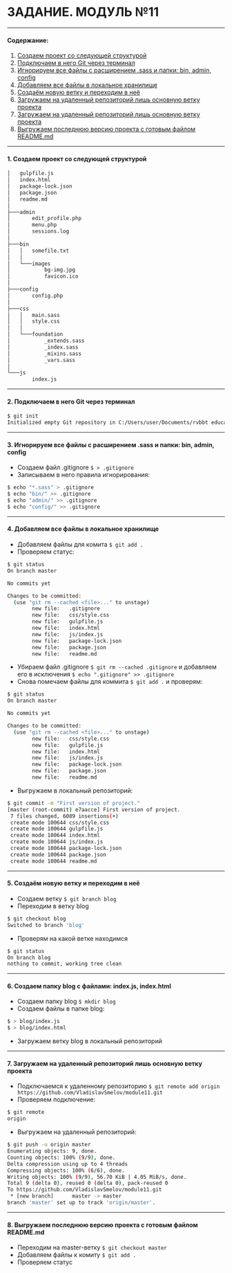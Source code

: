 # ЗАДАНИЕ. МОДУЛЬ №11
----------
#### Содержание:

1. [Создаем проект со следующей структурой](#1-создаем-проект-со-следующей-структурой)
2. [Подключаем в него Git через терминал](#2-подключаем-в-него-git-через-терминал)
3. [Игнорируем все файлы с расширением .sass и папки: bin, admin, config](#3-игнорируем-все-файлы-с-расширением-sass-и-папки-bin-admin-config)
4. [Добавляем все файлы в локальное хранилище](#4-добавляем-все-файлы-в-локальное-хранилище)
5. [Cоздаём новую ветку и переходим в неё](#5-cоздаём-новую-ветку-и-переходим-в-неё)
6. [Загружаем на удаленный репозиторий лишь основную ветку проекта](#6-создаем-папку-blog-с-файлами-indexjs-indexhtml)
7. [Загружаем на удаленный репозиторий лишь основную ветку проекта](#7-загружаем-на-удаленный-репозиторий-лишь-основную-ветку-проекта)
8. [Выгружаем последнюю версию проекта с готовым файлом README.md](#8-выгружаем-последнюю-версию-проекта-с-готовым-файлом-readmemd)


----------
#### 1. Создаем проект со следующей структурой
```bash
│   gulpfile.js
│   index.html
│   package-lock.json
│   package.json
│   readme.md
│
├───admin
│       edit_profile.php
│       menu.php
│       sessions.log
│
├───bin
│   │   somefile.txt
│   │
│   └───images
│           bg-img.jpg
│           favicon.ico
│
├───config
│       config.php
│
├───css
│   │   main.sass
│   │   style.css
│   │
│   └───foundation
│           _extends.sass
│           _index.sass
│           _mixins.sass
│           _vars.sass
│
└───js
        index.js
```
--------
#### 2. Подключаем в него Git через терминал
```bash
$ git init
Initialized empty Git repository in C:/Users/user/Documents/rvbbt education/education-itproger/11th-module/.git/
```
--------
#### 3. Игнорируем все файлы с расширением .sass и папки: bin, admin, config
- Создаем файл .gitignore `$ > .gitignore`
- Записываем в него правила игнорирования:
```bash
$ echo "*.sass" > .gitignore
$ echo "bin/" >> .gitignore
$ echo "admin/" >> .gitignore
$ echo "config/" >> .gitignore
```
---------
#### 4. Добавляем все файлы в локальное хранилище
- Добавляем файлы для комита `$ git add .`
- Проверяем статус:
```bash
$ git status
On branch master        

No commits yet

Changes to be committed:
  (use "git rm --cached <file>..." to unstage)
        new file:   .gitignore
        new file:   css/style.css
        new file:   gulpfile.js
        new file:   index.html
        new file:   js/index.js
        new file:   package-lock.json
        new file:   package.json
        new file:   readme.md
```
- Убираем файл .gitignore `$ git rm --cached .gitignore` и добавляем его в исключения `$ echo ".gitignore" >> .gitignore`
- Снова помечаем файлы для коммита `$ git add .` и проверям:
```bash
$ git status
On branch master

No commits yet

Changes to be committed:
  (use "git rm --cached <file>..." to unstage)
        new file:   css/style.css
        new file:   gulpfile.js
        new file:   index.html
        new file:   js/index.js
        new file:   package-lock.json
        new file:   package.json
        new file:   readme.md
```
- Выгружаем в локальный репозиторий:
```bash
$ git commit -m "First version of project."
[master (root-commit) e7aacce] First version of project.
 7 files changed, 6089 insertions(+)
 create mode 100644 css/style.css
 create mode 100644 gulpfile.js
 create mode 100644 index.html
 create mode 100644 js/index.js
 create mode 100644 package-lock.json
 create mode 100644 package.json
 create mode 100644 readme.md
```
----------
#### 5. Cоздаём новую ветку и переходим в неё
- Создаем ветку `$ git branch blog`
- Переходим в ветку blog
```bash
$ git checkout blog
Switched to branch 'blog'
```
- Проверям на какой ветке находимся
```bash
$ git status
On branch blog
nothing to commit, working tree clean
```
----------
#### 6. Создаем папку blog с файлами: index.js, index.html
- Создаем папку blog `$ mkdir blog`
- Создаем файлы в папке blog:
```bash
$ > blog/index.js
$ > blog/index.html
```
- Загружаем ветку blog в локальный репозиторий
--------
#### 7. Загружаем на удаленный репозиторий лишь основную ветку проекта
- Подключаемся к удаленному репозиторию `$ git remote add origin https://github.com/VladislavSmelov/module11.git`
- Проверяем подключение:
```bash
$ git remote 
origin
```
- Выгружаем на удаленный репозиторий:
```bash
$ git push -u origin master
Enumerating objects: 9, done.
Counting objects: 100% (9/9), done.
Delta compression using up to 4 threads
Compressing objects: 100% (6/6), done.
Writing objects: 100% (9/9), 56.70 KiB | 4.05 MiB/s, done.
Total 9 (delta 0), reused 0 (delta 0), pack-reused 0
To https://github.com/VladislavSmelov/module11.git
 * [new branch]      master -> master
branch 'master' set up to track 'origin/master'.
```
---------
#### 8. Выгружаем последнюю версию проекта с готовым файлом README.md
- Переходим на master-ветку `$ git checkout master`
- Добавляем файлы к комиту `$ git add .`
- Проверяем статус
```bash

```